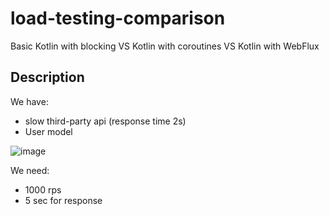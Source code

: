 # load-testing-comparison
Basic Kotlin with blocking VS Kotlin with coroutines VS Kotlin with WebFlux

## Description

We have:
 * slow third-party api (response time 2s)
 * User model

![image](https://user-images.githubusercontent.com/46258479/213917787-f2f308ab-ac77-4657-8e81-37ff6b3cad9c.png)

We need:
 * 1000 rps
 * 5 sec for response
